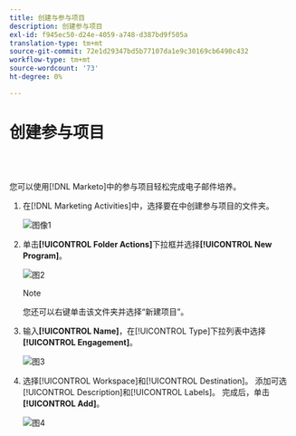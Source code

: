 ```yaml
---
title: 创建与参与项目
description: 创建参与项目
exl-id: f945ec50-d24e-4059-a748-d387bd9f505a
translation-type: tm+mt
source-git-commit: 72e1d29347bd5b77107da1e9c30169cb6490c432
workflow-type: tm+mt
source-wordcount: '73'
ht-degree: 0%

---
```


# 创建参与项目

<br> 

您可以使用[!DNL Marketo]中的参与项目轻松完成电子邮件培养。

1. 在[!DNL Marketing Activities]中，选择要在中创建参与项目的文件夹。

   ![图像1](/help/sky/assets/engagement-programs/create-an-engagement-program/create-an-engagement-program-1.png)

1. 单击&#x200B;**[!UICONTROL Folder Actions]**&#x200B;下拉框并选择&#x200B;**[!UICONTROL New Program]**。

   ![图2](/help/sky/assets/engagement-programs/create-an-engagement-program/create-an-engagement-program-2.png)

   >[!NOTE]
   >
   >您还可以右键单击该文件夹并选择“新建项目”。

1. 输入&#x200B;**[!UICONTROL Name]**，在[!UICONTROL Type]下拉列表中选择&#x200B;**[!UICONTROL Engagement]**。

   ![图3](/help/sky/assets/engagement-programs/create-an-engagement-program/create-an-engagement-program-3.png)

1. 选择[!UICONTROL Workspace]和[!UICONTROL Destination]。 添加可选[!UICONTROL Description]和[!UICONTROL Labels]。 完成后，单击&#x200B;**[!UICONTROL Add]**。

   ![图4](/help/sky/assets/engagement-programs/create-an-engagement-program/create-an-engagement-program-4.png)

